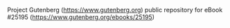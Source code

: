 Project Gutenberg (https://www.gutenberg.org) public repository for eBook #25195 (https://www.gutenberg.org/ebooks/25195)
